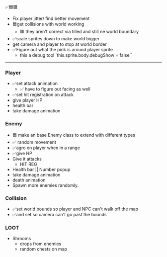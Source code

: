 ✅🟦🟥
- Fix player jitter/ find better movement 
- 🟦get collisions with world working
	- 🟥 they aren't correct via tilled and still ne world boundary 
- ✅scale sprites down to make world bigger
- get camera and player to stop at world border
- ✅Figure out what the pink is around player sprite
	- this a debug tool `this.sprite.body.debugShow = false``

---

### Player
- ✅set attack animation
	- ✅ have to figure out facing as well
- ✅set hit registration on attack
- give player HP
- health bar
- take damage animation

### Enemy
- 🟦 make an base Enemy class to extend with different types
- ✅ random movement
- ✅agro on player when in a range 
- ✅give HP
- Give it attacks
	- HIT REG
- Health bar || Number popup 
- take damage animation
- death animation
- Spawn more enemies randomly.  

### Collision
- ✅set world bounds so player and NPC can't walk off the map 
- ✅and set so camera can't go past the bounds

### LOOT
- Shrooms
	- drops from enemies
	- random chests on map